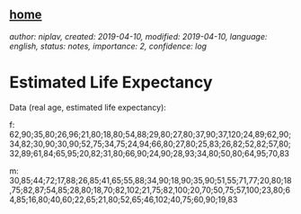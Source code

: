 [home](./index.md)
------------------

*author: niplav, created: 2019-04-10, modified: 2019-04-10, language: english, status: notes, importance: 2, confidence: log*

Estimated Life Expectancy
=========================

Data (real age, estimated life expectancy):

f:
62,90;35,80;26,96;21,80;18,80;54,88;29,80;27,80;37,90;37,120;24,89;62,90;34,82;30,90;30,90;52,75;34,75;24,94;66,80;27,80;25,83;26,82;52,82;57,80;32,89;61,84;65,95;20,82;31,80;66,90;24,90;28,93;34,80;50,80;64,95;70,83

m:
30,85;44;72;17,88;26,85;41,65;55,88;34,90;18,90;35,90;51,55;71,77;20,80;18,75;82,87;54,85;28,80;18,70;82,102;21,75;82,100;20,70;50,75;57,100;23,80;64,85;16,80;40,60;22,65;21,80;52,65;46,102;40,75;60,90;19,83